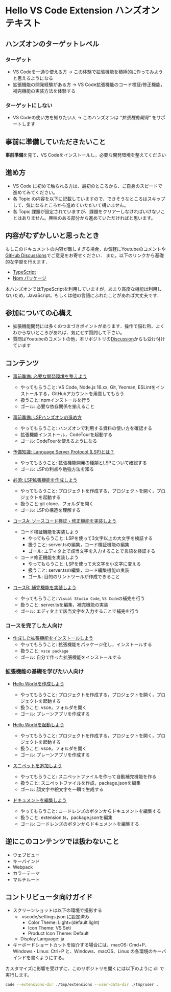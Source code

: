 # Hello VS Code Extension ハンズオンテキスト

## ハンズオンのターゲットレベル

### ターゲット

- VS Codeを一通り使える方 -> この体験で拡張機能を積極的に作ってみようと思えるようになる
- 拡張機能の開発経験がある方 -> VS Code拡張機能のコード検証/修正機能，補完機能の実装方法を体験する

### ターゲットにしない

- VS Codeの使い方を知りたい人 -> このハンズオンは *"拡張機能開発"* をサポートします

## 事前に準備していただきたいこと

**事前準備**を見て，VS Codeをインストールし，必要な開発環境を整えてください

## 進め方

- VS Code に初めて触られる方は、最初のところから、ご自身のスピードで進めてみてください。
- 各 Topic の内容を以下に記載していますので、できそうなところはスキップして、気になるところから進めていただいて構いません。
- 各 Topic 課題が設定されていますが、課題をクリアーしなければいけないことはありません。興味のある部分から進めていただければと思います。

## 内容がむずかしいと思ったとき

もしこのドキュメントの内容が難しすぎる場合，お気軽にYoutubeのコメントや[GitHub Discussions](https://github.com/vscodejp/handson-hello-vscode-extension/discussions)でご意見をお寄せください．
また，以下のリンクから基礎的な学習を行えます．

- [TypeScript](http://js.studio-kingdom.com/typescript/)
- [Npm パッケージ](https://qiita.com/dondoko-susumu/items/cf252bd6494412ed7847)

本ハンズオンではTypeScriptを利用していますが，あまり高度な機能は利用しないため，JavaScript，もしくは他の言語にふれたことがあれば大丈夫です．

## 参加についての心構え

- 拡張機能開発には多くのつまづきポイントがあります．操作で悩む所、よくわからないところがあれば、気にせず質問して下さい。
- 質問はYoutubeのコメントの他，本リポジトリの[Discussion](https://github.com/vscodejp/handson-hello-vscode-extension/discussions)からも受け付けています

## コンテンツ

- [事前準備: 必要な開発環境を整えよう](./docs/00_prepare.md)
  - やってもらうこと: VS Code, Node.js 16.xx, Git, Yeoman, ESLintをインストールする，GitHubアカウントを用意してもらう
  - 扱うこと: npmインストールを行う
  - ゴール: 必要な依存関係を揃えること

- [事前準備: LSPハンズオンの進め方](./docs/expert/00_codetour.md)
  - やってもらうこと: ハンズオンで利用する資料の使い方を確認する
  - 拡張機能インストール，CodeTourを起動する
  - ゴール: CodeTourを使えるようになる

- [予備知識: Language Server Protocol (LSP)とは？](./docs/expert/00_what_is_lsp.md)
  - やってもらうこと: 拡張機能開発の種類とLSPについて確認する
  - ゴール: LSPの利点や勉強方法を知る

- [必須: LSP拡張機能を作成しよう](./docs/expert/01_hello.md)
  - やってもらうこと: プロジェクトを作成する，プロジェクトを開く，プロジェクトを起動する
  - 扱うこと:git clone，フォルダを開く
  - ゴール: LSPの構造を理解する

- [コースA: ソースコード検証・修正機能を実装しよう](docs/expert/02_linter.md)
  - コード検証機能を実装しよう
    - やってもらうこと: LSPを使って3文字以上の大文字を検証する
    - 扱うこと: server.tsの編集，コード検証機能の編集
    - ゴール: エディタ上で該当文字を入力することで言語を検証する
  - コード修正機能を実装しよう
    - やってもらうこと: LSPを使って大文字を小文字に変える
    - 扱うこと: server.tsの編集，コード編集機能の実装
    - ゴール: 目的のリントツールが作成できること

- [コースB: 補完機能を実装しよう](./docs/expert/03_completion.md)
  - やってもらうこと: `Visual Studio Code`, `VS Code`の補完を行う
  - 扱うこと: server.tsを編集，補完機能の実装
  - ゴール: エディタ上で該当文字を入力することで補完を行う

### コースを完了した人向け

- [作成した拡張機能をインストールしよう](./expert/04_publish.md)
  - やってもらうこと: 拡張機能をパッケージ化し，インストールする
  - 扱うこと: `vsce package`
  - ゴール: 自分で作った拡張機能をインストールする

### 拡張機能の基礎を学びたい人向け

- [Hello Worldを作成しよう](./docs/beginner/01_init.md)
  - やってもらうこと: プロジェクトを作成する，プロジェクトを開く，プロジェクトを起動する
  - 扱うこと: vsce，フォルダを開く
  - ゴール: プレーンアプリを作成する

- [Hello Worldを起動しよう](./docs/beginner/02_build.md)
  - やってもらうこと: プロジェクトを作成する，プロジェクトを開く，プロジェクトを起動する
  - 扱うこと: vsce，フォルダを開く
  - ゴール: プレーンアプリを作成する

- [スニペットを追加しよう](./docs/beginner/03_snippet.md)
  - やってもらうこと: スニペットファイルを作って自動補完機能を作る
  - 扱うこと: スニペットファイルを作成，package.jsonを編集
  - ゴール: 顔文字や絵文字を一瞬で生成する

- [ドキュメントを編集しよう](./docs/beginner/04_edit.md)
  - やってもらうこと: コードレンズのボタンからドキュメントを編集する
  - 扱うこと: extension.ts，package.jsonを編集
  - ゴール: コードレンズのボタンからドキュメントを編集する

## 逆にこのコンテンツでは扱わないこと

- ウェブビュー
- キーバインド
- Webpack
- カラーテーマ
- マルチルート

## コントリビュータ向けガイド

- スクリーンショットは以下の環境で撮影する
  - .vscode/settings.json に設定済み
    - Color Theme: Light+(default light)
    - Icon Theme: VS Seti
    - Product Icon Theme: Default
  - Display Language: ja
- キーボードショートカットを紹介する場合には、macOS: Cmd+P、Windows・Linux: Ctrl+P と、Windows、macOS、Linux の各環境のキーバインドを書くようにする。

カスタマイズに影響を受けずに、このリポジトリを開くには以下のように cli で実行します。

```sh
code --extensions-dir ./tmp/extensions --user-data-dir ./tmp/user .
```
